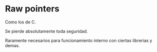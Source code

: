 # Raw pointers

Como los de C.

Se pierde absolutamente toda seguridad.

Raramente necesarios para funcionamiento interno con ciertas librerias y demas.
